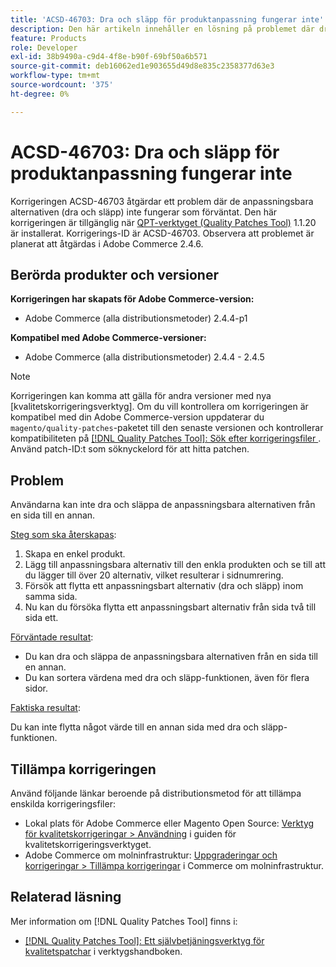 ```yaml
---
title: 'ACSD-46703: Dra och släpp för produktanpassning fungerar inte'
description: Den här artikeln innehåller en lösning på problemet där dra och släpp för de anpassningsbara alternativen inte fungerar som förväntat.
feature: Products
role: Developer
exl-id: 38b9490a-c9d4-4f8e-b90f-69bf50a6b571
source-git-commit: deb16062ed1e903655d49d8e835c2358377d63e3
workflow-type: tm+mt
source-wordcount: '375'
ht-degree: 0%

---
```


# ACSD-46703: Dra och släpp för produktanpassning fungerar inte

Korrigeringen ACSD-46703 åtgärdar ett problem där de anpassningsbara alternativen (dra och släpp) inte fungerar som förväntat. Den här korrigeringen är tillgänglig när [QPT-verktyget (Quality Patches Tool)](https://experienceleague.adobe.com/en/docs/commerce-knowledge-base/kb/announcements/commerce-announcements/magento-quality-patches-released-new-tool-to-self-serve-quality-patches) 1.1.20 är installerat. Korrigerings-ID är ACSD-46703. Observera att problemet är planerat att åtgärdas i Adobe Commerce 2.4.6.

## Berörda produkter och versioner

**Korrigeringen har skapats för Adobe Commerce-version:**

* Adobe Commerce (alla distributionsmetoder) 2.4.4-p1

**Kompatibel med Adobe Commerce-versioner:**

* Adobe Commerce (alla distributionsmetoder) 2.4.4 - 2.4.5

>[!NOTE]
>
>Korrigeringen kan komma att gälla för andra versioner med nya [kvalitetskorrigeringsverktyg]. Om du vill kontrollera om korrigeringen är kompatibel med din Adobe Commerce-version uppdaterar du `magento/quality-patches`-paketet till den senaste versionen och kontrollerar kompatibiliteten på [[!DNL Quality Patches Tool]: Sök efter korrigeringsfiler ](https://experienceleague.adobe.com/tools/commerce-quality-patches/index.html). Använd patch-ID:t som söknyckelord för att hitta patchen.

## Problem

Användarna kan inte dra och släppa de anpassningsbara alternativen från en sida till en annan.

<u>Steg som ska återskapas</u>:

1. Skapa en enkel produkt.
1. Lägg till anpassningsbara alternativ till den enkla produkten och se till att du lägger till över 20 alternativ, vilket resulterar i sidnumrering.
1. Försök att flytta ett anpassningsbart alternativ (dra och släpp) inom samma sida.
1. Nu kan du försöka flytta ett anpassningsbart alternativ från sida två till sida ett.

<u>Förväntade resultat</u>:

* Du kan dra och släppa de anpassningsbara alternativen från en sida till en annan.
* Du kan sortera värdena med dra och släpp-funktionen, även för flera sidor.

<u>Faktiska resultat</u>:

Du kan inte flytta något värde till en annan sida med dra och släpp-funktionen.

## Tillämpa korrigeringen

Använd följande länkar beroende på distributionsmetod för att tillämpa enskilda korrigeringsfiler:

* Lokal plats för Adobe Commerce eller Magento Open Source: [Verktyg för kvalitetskorrigeringar > Användning](/help/tools/quality-patches-tool/usage.md) i guiden för kvalitetskorrigeringsverktyget.
* Adobe Commerce om molninfrastruktur: [Uppgraderingar och korrigeringar > Tillämpa korrigeringar](https://experienceleague.adobe.com/docs/commerce-cloud-service/user-guide/develop/upgrade/apply-patches.html) i Commerce om molninfrastruktur.

## Relaterad läsning

Mer information om [!DNL Quality Patches Tool] finns i:

* [[!DNL Quality Patches Tool]: Ett självbetjäningsverktyg för kvalitetspatchar](/help/tools/quality-patches-tool/quality-patches-tool-to-self-serve-quality-patches.md) i verktygshandboken.
